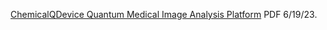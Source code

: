 [ChemicalQDevice Quantum Medical Image Analysis Platform](https://www.chemicalqdevice.com/chemicalqdevice-quantum-medical-image-analysis-platform) PDF 6/19/23.
